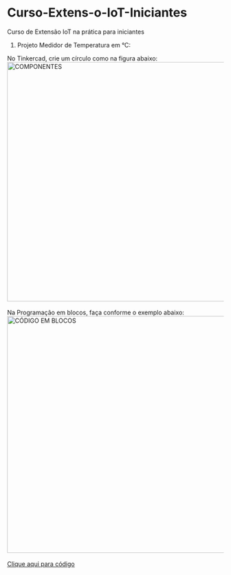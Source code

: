 # Curso-Extens-o-IoT-Iniciantes
Curso de Extensão IoT na prática para iniciantes

1) Projeto Medidor de Temperatura em °C: <br>

No Tinkercad, crie um círculo como na figura abaixo: <br>
<img width="557" alt="COMPONENTES" src="https://user-images.githubusercontent.com/111185628/191155615-ccad8da7-4e94-43e1-a2a7-a3d59b06b457.png"> <br>
<br>
 Na Programação em blocos, faça conforme o exemplo abaixo: <br>
<img width="551" alt="CÓDIGO EM BLOCOS" src="https://user-images.githubusercontent.com/111185628/191156177-f84b1a4e-4ff3-46e5-b2d8-dd7aac6a1ca3.png"> <br>
<br>
<a href="projeto_do_curso_de_extens_o1.ino">Clique aqui para código</a>
